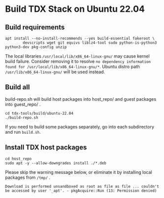
# Build TDX Stack on Ubuntu 22.04

## Build requirements

```
apt install --no-install-recommends --yes build-essential fakeroot \
        devscripts wget git equivs liblz4-tool sudo python-is-python3 python3-dev pkg-config unzip
```
The local libraries `/usr/local/lib/x86_64-linux-gnu/` may cause kernel build failure.
Consider removing it to resolve `no dependency information found for /usr/local/lib/x86_64-linux-gnu/*`. Ubuntu distro path `/usr/lib/x86_64-linux-gnu/` will be used instead.

## Build all

build-repo.sh will build host packages into host_repo/ and guest packages into guest_repo/ .

```
cd tdx-tools/build/ubuntu-22.04
./build-repo.sh
```

If you need to build some packages separately, go into each subdirectory and run `build.sh`.

## Install TDX host packages

```
cd host_repo
sudo apt -y --allow-downgrades install ./*.deb
```

Please skip the warning message below, or eliminate it by installing local packages from `/tmp/` .

`Download is performed unsandboxed as root as file as file ... couldn't be accessed by user '_apt'. - pkgAcquire::Run (13: Permission denied)`

